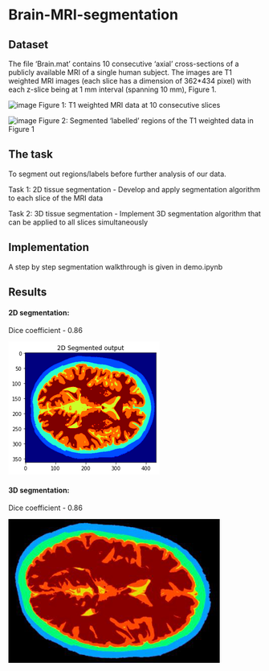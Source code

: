 # Brain-MRI-segmentation

## Dataset

The file ‘Brain.mat’ contains 10 consecutive ‘axial’ cross-sections of a publicly available MRI of a single human subject.
The images are T1 weighted MRI images (each slice has a dimension of 362*434 pixel) with each z-slice being at 1
mm interval (spanning 10 mm), Figure 1.

![image](https://github.com/user-attachments/assets/2eab4f0b-bd69-4b1b-aaac-181d50a2bccc)
Figure 1: T1 weighted MRI data at 10 consecutive slices

![image](https://github.com/user-attachments/assets/8fc636d6-2a98-4158-bdd0-88cd5206a316)
Figure 2: Segmented ‘labelled’ regions of the T1 weighted data in Figure 1

## The task

To segment out regions/labels before further analysis of our data. 

Task 1: 2D tissue segmentation - Develop and apply segmentation algorithm to each slice of the MRI data

Task 2: 3D tissue segmentation - Implement 3D segmentation algorithm that can be applied to all slices simultaneously


## Implementation

A step by step segmentation walkthrough is given in demo.ipynb

## Results

#### 2D segmentation:

Dice coefficient - 0.86

 ![Alt text](image.png)

#### 3D segmentation:

 Dice coefficient - 0.86

 ![Alt text](image-1.png)











